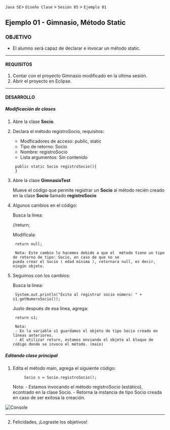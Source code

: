 
`Java SE`> `Diseño Clase` > `Sesión 05` > `Ejemplo 01`

## Ejemplo 01 - Gimnasio, Método Static

### OBJETIVO

- El alumno será capaz de declarar e invocar un método static.

<hr>

#### REQUISITOS

1. Contar con el proyecto Gimnasio modificado en la última sesión.
2. Abrir el proyecto en Eclipse.

<hr>

#### DESARROLLO

##### Modificación de clases

1. Abre la clase <b>Socio</b>.
2. Declara el método registroSocio, requisitos:

   <ul>
        <li> Modficadores de acceso: public, static
        <li> Tipo de retorno: Socio
        <li> Nombre: registroSocio
        <li> Lista argumentos: Sin contenido
   </ul>
   
        public static Socio registroSocio(){
        }
           		                        
3. Abre la clase <b>GimnasioTest</b>
   
   Mueve el código que permite registrar un <b>Socio</b> al método recién creado en la clase <b>Socio</b> llamado <b>registroSocio</b>
   
4. Algunos cambios en el código:

   Busca la línea: 
   
   	//return;	
   
   Modifícala: 
   	
        return null;
   
        Nota: Este cambio lo hacemos debido a que el  método tiene un tipo de retorno de tipo: Socio, en caso de que no se                 pueda crear el Socio ( edad mínima ), retornara null, es decir, ningún objeto.
        
5. Seguimos con los cambios:

   Busca la línea: 

        System.out.println("Éxito al registrar socio número: " + s1.getNumeroSocio());
   
   Justo después de esa línea, agrega:
   
        return s1;
        
        Nota: 
        - En la variable s1 guardamos el objeto de tipo Socio creado en líneas anteriores.
        - Al utilizar return, estamos enviando el objeto al bloque de código donde se invoco el método. (main)
   
        
##### Editando clase principal

1. Edita el método main, agrega el siguiente código:

	        Socio s = Socio.registroSocio();

   Nota: 
        - Estamos invocando el método registroSocio (estático), econtrado en la clase Socio. 
        - Retorna la instancia de tipo Socio creada en caso de ser exitosa la creación.

![Console](https://user-images.githubusercontent.com/56565204/67607717-134e0980-f74b-11e9-8926-ccd47a426532.png)

<hr>

2. Felicidades, ¡Lograste los objetivos!
